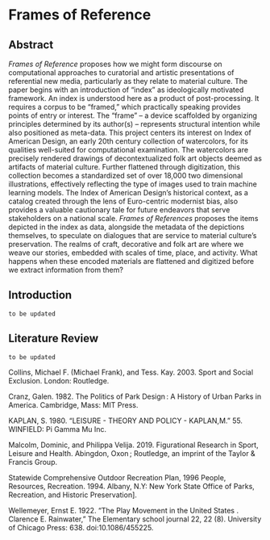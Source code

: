 # Frames of Reference

## Abstract
_Frames of Reference_ proposes how we might form discourse on computational approaches to curatorial and artistic presentations of referential new media, particularly as they relate to material culture. The paper begins with an introduction of “index” as ideologically motivated framework. An index is understood here as a product of post-processing. It requires a corpus to be “framed,” which practically speaking provides points of entry or interest. The “frame” – a device scaffolded by organizing principles determined by its author(s) – represents structural intention while also positioned as meta-data. This project centers its interest on Index of American Design, an early 20th century collection of watercolors, for its qualities well-suited for computational examination. The watercolors are precisely rendered drawings of decontextualized folk art objects deemed as artifacts of material culture. Further flattened through digitization, this collection becomes a standardized set of over 18,000 two dimensional illustrations, effectively reflecting the type of images used to train machine learning models. The Index of American Design’s historical context, as a catalog created through the lens of Euro-centric modernist bias, also provides a valuable cautionary tale for future endeavors that serve stakeholders on a national scale. _Frames of References_ proposes the items depicted in the index as data, alongside the metadata of the depictions themselves, to speculate on dialogues that are service to material culture’s preservation. The realms of craft, decorative and folk art are where we weave our stories, embedded with scales of time, place, and activity. What happens when these encoded materials are flattened and digitized before we extract information from them?

## Introduction
`to be updated`


## Literature Review
`to be updated`
<p>Collins, Michael F. (Michael Frank), and Tess. Kay. 2003. Sport and Social Exclusion. London: Routledge.</p>
<p>Cranz, Galen. 1982. The Politics of Park Design : A History of Urban Parks in America. Cambridge, Mass: MIT Press.</p>
<p>KAPLAN, S. 1980. “LEISURE - THEORY AND POLICY - KAPLAN,M.” 55. WINFIELD: Pi Gamma Mu Inc.</p>
<p>Malcolm, Dominic, and Philippa Velija. 2019. Figurational Research in Sport, Leisure and Health. Abingdon, Oxon ; Routledge, an imprint of the Taylor & Francis Group.</p>
<p>Statewide Comprehensive Outdoor Recreation Plan, 1996 People, Resources, Recreation. 1994. Albany, N.Y: New York State Office of Parks, Recreation, and Historic Preservation].</p>
<p>Wellemeyer, Ernst E. 1922. “The Play Movement in the United States . Clarence E. Rainwater,” The Elementary school journal 22, 22 (8). University of Chicago Press: 638. doi:10.1086/455225.</p>
